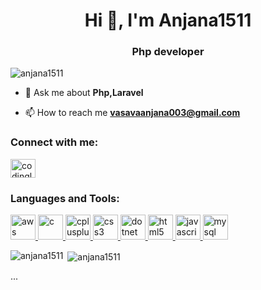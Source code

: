 
<h1 align="center">Hi 👋, I'm Anjana1511</h1>
<h3 align="center">Php developer</h3>

<p align="left"> <img src="https://komarev.com/ghpvc/?username=anjana1511&label=Profile%20views&color=0e75b6&style=flat" alt="anjana1511" /> </p>

- 💬 Ask me about **Php,Laravel**

- 📫 How to reach me **vasavaanjana003@gmail.com**

<p align="left">
<h3 align="left">Connect with me:</h3>
<a href="https://instagram.com/codinglover_2311" target="blank"><img align="center" src="https://cdn.jsdelivr.net/npm/simple-icons@3.0.1/icons/instagram.svg" alt="codinglover_2311" height="30" width="40" /></a>
</p>

<h3 align="left">Languages and Tools:</h3>
<p align="left"> <a href="https://aws.amazon.com" target="_blank"> <img src="https://devicons.github.io/devicon/devicon.git/icons/amazonwebservices/amazonwebservices-original-wordmark.svg" alt="aws" width="40" height="40"/> </a> <a href="https://www.cprogramming.com/" target="_blank"> <img src="https://devicons.github.io/devicon/devicon.git/icons/c/c-original.svg" alt="c" width="40" height="40"/> </a> <a href="https://www.w3schools.com/cpp/" target="_blank"> <img src="https://devicons.github.io/devicon/devicon.git/icons/cplusplus/cplusplus-original.svg" alt="cplusplus" width="40" height="40"/> </a> <a href="https://www.w3schools.com/css/" target="_blank"> <img src="https://devicons.github.io/devicon/devicon.git/icons/css3/css3-original-wordmark.svg" alt="css3" width="40" height="40"/> </a> <a href="https://dotnet.microsoft.com/" target="_blank"> <img src="https://devicons.github.io/devicon/devicon.git/icons/dot-net/dot-net-original-wordmark.svg" alt="dotnet" width="40" height="40"/> </a> <a href="https://www.w3.org/html/" target="_blank"> <img src="https://devicons.github.io/devicon/devicon.git/icons/html5/html5-original-wordmark.svg" alt="html5" width="40" height="40"/> </a> <a href="https://developer.mozilla.org/en-US/docs/Web/JavaScript" target="_blank"> <img src="https://devicons.github.io/devicon/devicon.git/icons/javascript/javascript-original.svg" alt="javascript" width="40" height="40"/> </a> <a href="https://www.mysql.com/" target="_blank"> <img src="https://devicons.github.io/devicon/devicon.git/icons/mysql/mysql-original-wordmark.svg" alt="mysql" width="40" height="40"/> </a> </p>

<p><img align="left" src="https://github-readme-stats.vercel.app/api/top-langs/?username=anjana1511&layout=compact" alt="anjana1511" /></p>

<p>&nbsp;<img align="center" src="https://github-readme-stats.vercel.app/api?username=anjana1511&show_icons=true" alt="anjana1511" /></p>

 ...


